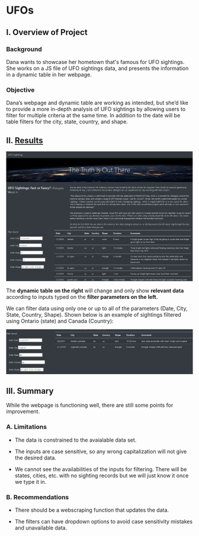 # UFOs

## I. Overview of Project

### Background
Dana wants to showcase her hometown that's famous for UFO sightings. She works on a JS file of UFO sightings data, and presents the information in a dynamic table in her webpage.

### Objective
Dana’s webpage and dynamic table are working as intended, but she’d like to provide a more in-depth analysis of UFO sightings by allowing users to filter for multiple criteria at the same time. In addition to the date will be table filters for the city, state, country, and shape.


## II. [Results](index.html)

![](Static/images/webpage.PNG)

The **dynamic table on the right** will change and only show **relevant data** according to inputs typed on the **filter 
parameters on the left.** 

We can filter data using only one  or up to all of the parameters (Date, City, State, Country, Shape). Shown below is an example of sightings filtered using Ontario (state) and Canada (Country):

![](Static/images/search_result.PNG)


## III. Summary

While the webpage is functioning well, there are still some points for improvement.

### A. Limitations 

- The data is constrained to the avaialable data set.

- The inputs are case sensitive, so any wrong capitalization will not give the desired data.

- We cannot see the availabilities of the inputs for filtering. There will be states, cities, etc. with no sighting records but we will just know it once we type it in. 


### B. Recommendations

- There should be a webscraping function that updates the data. 

- The filters can have dropdown options to avoid case sensitivity mistakes and unavailable data.
